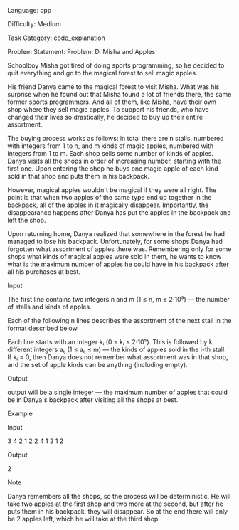 Language: cpp

Difficulty: Medium

Task Category: code_explanation

Problem Statement: Problem: D. Misha and Apples

Schoolboy Misha got tired of doing sports programming, so he decided to quit everything and go to the magical forest to sell magic apples.

His friend Danya came to the magical forest to visit Misha. What was his surprise when he found out that Misha found a lot of friends there, the same former sports programmers. And all of them, like Misha, have their own shop where they sell magic apples. To support his friends, who have changed their lives so drastically, he decided to buy up their entire assortment.

The buying process works as follows: in total there are n stalls, numbered with integers from 1 to n, and m kinds of magic apples, numbered with integers from 1 to m. Each shop sells some number of kinds of apples. Danya visits all the shops in order of increasing number, starting with the first one. Upon entering the shop he buys one magic apple of each kind sold in that shop and puts them in his backpack.

However, magical apples wouldn't be magical if they were all right. The point is that when two apples of the same type end up together in the backpack, all of the apples in it magically disappear. Importantly, the disappearance happens after Danya has put the apples in the backpack and left the shop.

Upon returning home, Danya realized that somewhere in the forest he had managed to lose his backpack. Unfortunately, for some shops Danya had forgotten what assortment of apples there was. Remembering only for some shops what kinds of magical apples were sold in them, he wants to know what is the maximum number of apples he could have in his backpack after all his purchases at best.

Input

The first line contains two integers n and m (1 ≤ n, m ≤ 2⋅10⁵) — the number of stalls and kinds of apples.

Each of the following n lines describes the assortment of the next stall in the format described below.

Each line starts with an integer kᵢ (0 ≤ kᵢ ≤ 2⋅10⁵). This is followed by kᵢ different integers aᵢⱼ (1 ≤ aᵢⱼ ≤ m) — the kinds of apples sold in the i-th stall. If kᵢ = 0, then Danya does not remember what assortment was in that shop, and the set of apple kinds can be anything (including empty).

Output

output will be a single integer — the maximum number of apples that could be in Danya's backpack after visiting all the shops at best.

Example

Input

3 4 2 1 2 2 4 1 2 1 2

Output

2

Note

Danya remembers all the shops, so the process will be deterministic. He will take two apples at the first shop and two more at the second, but after he puts them in his backpack, they will disappear. So at the end there will only be 2 apples left, which he will take at the third shop.